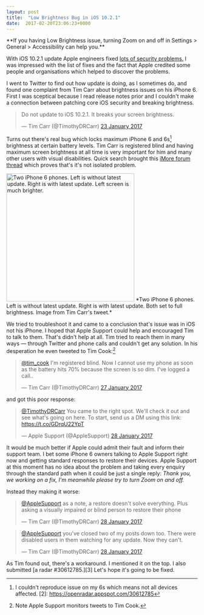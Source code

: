 ```yaml
---
layout: post
title:  "Low Brightness Bug in iOS 10.2.1"
date:  2017-02-20T23:06:23+0000
---
```


<p style style="color:black;"> **If you having Low Brightness issue, turning Zoom on and off in Settings > General > Accessibility can help you.**<p/>

With iOS 10.2.1 update Apple engineers fixed [lots of security problems.](https://support.apple.com/en-us/HT207482) I was impressed with the list of fixes and the fact that Apple credited some people and organisations which helped to discover the problems.

I went to Twitter to find out how update is doing, as I sometimes do, and found one complaint from Tim Carr about brightness issues on his iPhone 6. First I was sceptical because I read release  notes prior and I couldn't make a connection between patching core iOS security and breaking brightness.

<blockquote class="twitter-tweet" data-lang="en-gb"><p lang="en" dir="ltr">Do not update to iOS 10.2.1. It breaks your screen brightness.</p>&mdash; Tim Carr (@TimothyDRCarr) <a href="https://twitter.com/TimothyDRCarr/status/823649398999678976">23 January 2017</a></blockquote> <script async src="//platform.twitter.com/widgets.js" charset="utf-8"></script> 

Turns out there's real bug which locks maximum iPhone 6 and 6s[^2] brightness at certain battery levels. Tim Carr is registered blind and having maximum screen brightness at all time is very important for him and many other users with visual disabilities.  Quick search brought this [iMore forum thread](http://forums.imore.com/ask-rene/382928-dim-iphone-screen-after-updating-ios-10-2-1-a.html) which proves that's it's not isolated problem.

<img src="{{site.url}}/images/brightness-bug.jpg" alt="Two iPhone 6 phones. Left is without latest update. Right is with latest update. Left screen is much brighter." width="337"/>
*Two iPhone 6 phones. Left is without latest update. Right is with latest update. Both set to full brightness. Image from Tim Carr's tweet.*

We tried to troubleshoot it and came to a conclusion that's issue was in iOS not his iPhone. I hoped that Apple Support could help and encouraged Tim to talk to them. That's didn't help at all. Tim tried to reach them in many ways — through Twitter and phone calls and couldn't get any solution. In his desperation he even tweeted to Tim Cook:[^1]

<blockquote class="twitter-tweet" data-lang="en-gb"><p lang="en" dir="ltr"><a href="https://twitter.com/tim_cook">@tim_cook</a> I&#39;m registered blind. Now I cannot use my phone as soon as the battery hits 70% because the screen is so dim. I&#39;ve logged a call..</p>&mdash; Tim Carr (@TimothyDRCarr) <a href="https://twitter.com/TimothyDRCarr/status/825116715361112064">27 January 2017</a></blockquote> <script async src="//platform.twitter.com/widgets.js" charset="utf-8"></script>

and got this poor response:

<blockquote class="twitter-tweet" data-lang="en-gb"><p lang="en" dir="ltr"><a href="https://twitter.com/TimothyDRCarr">@TimothyDRCarr</a> You came to the right spot. We&#39;ll check it out and see what&#39;s going on here. To start, send us a DM using this link: <a href="https://t.co/GDrqU22YpT">https://t.co/GDrqU22YpT</a></p>&mdash; Apple Support (@AppleSupport) <a href="https://twitter.com/AppleSupport/status/825136164969521152">28 January 2017</a></blockquote> <script async src="//platform.twitter.com/widgets.js" charset="utf-8"></script>

It would be much better if Apple could admit their fault and inform their support team. I bet some iPhone 6 owners talking to Apple Support right now and getting standard responses to restore their devices. Apple Support at this moment has no idea about the problem and taking every enquiry through the standard path when it could be just a single reply: *Thank you, we working on a fix, I'm meanwhile please try to turn Zoom on and off.*

Instead they making it worse:

<blockquote class="twitter-tweet" data-lang="en-gb"><p lang="en" dir="ltr"><a href="https://twitter.com/AppleSupport">@AppleSupport</a> as a note, a restore doesn&#39;t solve everything. Plus asking a visually impaired or blind person to restore their phone</p>&mdash; Tim Carr (@TimothyDRCarr) <a href="https://twitter.com/TimothyDRCarr/status/825136886284967941">28 January 2017</a></blockquote> <script async src="//platform.twitter.com/widgets.js" charset="utf-8"></script>

<blockquote class="twitter-tweet" data-lang="en-gb"><p lang="en" dir="ltr"><a href="https://twitter.com/AppleSupport">@AppleSupport</a> you&#39;ve closed two of my posts down too. There were disabled users in them watching for any update. Now they can&#39;t.</p>&mdash; Tim Carr (@TimothyDRCarr) <a href="https://twitter.com/TimothyDRCarr/status/825136607649005569">28 January 2017</a></blockquote> <script async src="//platform.twitter.com/widgets.js" charset="utf-8"></script>

As Tim found out, there's a workaround. I mentioned it on the top. I also submitted [a radar #30612785.][3] Let's hope it's going to be fixed.

[^1]: Note Apple Support monitors tweets to Tim Cook.
[^2]: I couldn't reproduce issue on my 6s which means not all devices affected.
[2]: https://openradar.appspot.com/30612785